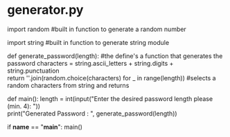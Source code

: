 # generator.py

import random     #built in function to generate a random number

import string     #built in function to generate string module

def generate_password(length):     #the define's a function that generates the password
    characters = string.ascii_letters + string.digits + string.punctuation                                                        
    return ''.join(random.choice(characters) for _ in range(length))                                                              #selects a random characters from string and returns

def main():
    length = int(input("Enter the desired password length please (min. 4): "))  
    print("Generated Password : ", generate_password(length))

if __name__ == "__main__":
    main()

